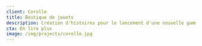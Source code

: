 ```yaml
---
client: Corolle
title: Boutique de jouets
description: Création d'histoires pour le lancement d'une nouvelle gamme de poupées.
cta: En lire plus
image: /img/projects/corolle.jpg
---
```


